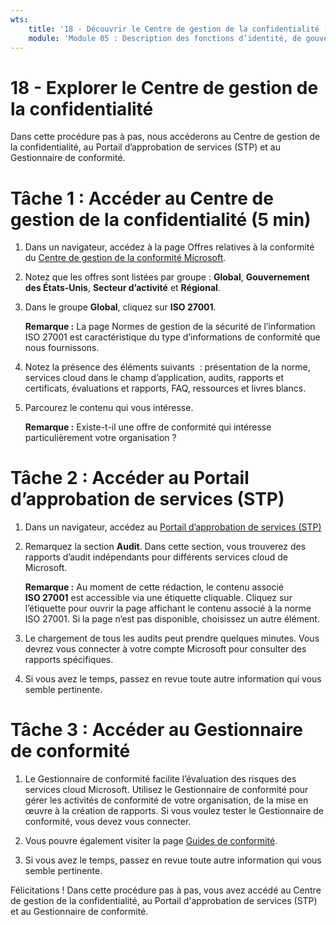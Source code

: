 ```yaml
---
wts:
    title: '18 - Découvrir le Centre de gestion de la confidentialité (5 min)'
    module: 'Module 05 : Description des fonctions d’identité, de gouvernance, de confidentialité et de conformité'
---
```

# 18 - Explorer le Centre de gestion de la confidentialité

Dans cette procédure pas à pas, nous accéderons au Centre de gestion de la confidentialité, au Portail d’approbation de services (STP) et au Gestionnaire de conformité.

# Tâche 1 : Accéder au Centre de gestion de la confidentialité (5 min)

1. Dans un navigateur, accédez à la page Offres relatives à la conformité du [Centre de gestion de la conformité Microsoft](https://docs.microsoft.com/fr-fr/microsoft-365/compliance/offering-home).

2. Notez que les offres sont listées par groupe : **Global**, **Gouvernement des États-Unis**, **Secteur d’activité** et **Régional**.

3. Dans le groupe **Global**, cliquez sur **ISO 27001**. 

    **Remarque :** La page Normes de gestion de la sécurité de l’information ISO 27001 est caractéristique du type d’informations de conformité que nous fournissons.

4. Notez la présence des éléments suivants  : présentation de la norme, services cloud dans le champ d’application, audits, rapports et certificats, évaluations et rapports, FAQ, ressources et livres blancs. 

5. Parcourez le contenu qui vous intéresse. 

    **Remarque :** Existe-t-il une offre de conformité qui intéresse particulièrement votre organisation ?

# Tâche 2 : Accéder au Portail d’approbation de services (STP)

1. Dans un navigateur, accédez au [Portail d’approbation de services (STP)](https://servicetrust.microsoft.com)

2. Remarquez la section **Audit**. Dans cette section, vous trouverez des rapports d’audit indépendants pour différents services cloud de Microsoft.

    **Remarque :** Au moment de cette rédaction, le contenu associé **ISO 27001** est accessible via une étiquette cliquable. Cliquez sur l’étiquette pour ouvrir la page affichant le contenu associé à la norme ISO 27001. Si la page n’est pas disponible, choisissez un autre élément. 

3. Le chargement de tous les audits peut prendre quelques minutes. Vous devrez vous connecter à votre compte Microsoft pour consulter des rapports spécifiques.

4. Si vous avez le temps, passez en revue toute autre information qui vous semble pertinente. 

# Tâche 3 : Accéder au Gestionnaire de conformité

1. Le Gestionnaire de conformité facilite l’évaluation des risques des services cloud Microsoft. Utilisez le Gestionnaire de conformité pour gérer les activités de conformité de votre organisation, de la mise en œuvre à la création de rapports. Si vous voulez tester le Gestionnaire de conformité, vous devez vous connecter.

2. Vous pouvre également visiter la page [Guides de conformité](https://servicetrust.microsoft.com/Documents/TrustDocuments). 

3. Si vous avez le temps, passez en revue toute autre information qui vous semble pertinente. 

Félicitations ! Dans cette procédure pas à pas, vous avez accédé au Centre de gestion de la confidentialité, au Portail d'approbation de services (STP) et au Gestionnaire de conformité.